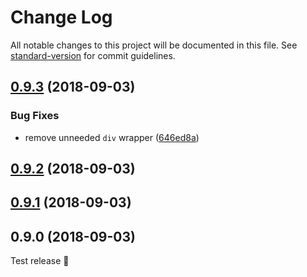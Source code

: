 # Change Log

All notable changes to this project will be documented in this file. See [standard-version](https://github.com/conventional-changelog/standard-version) for commit guidelines.

<a name="0.9.3"></a>
## [0.9.3](https://github.com/medfreeman/remark-vue/compare/v0.9.2...v0.9.3) (2018-09-03)


### Bug Fixes

* remove unneeded `div` wrapper ([646ed8a](https://github.com/medfreeman/remark-vue/commit/646ed8a))



<a name="0.9.2"></a>
## [0.9.2](https://github.com/medfreeman/remark-vue/compare/v0.9.1...v0.9.2) (2018-09-03)



<a name="0.9.1"></a>
## [0.9.1](https://github.com/medfreeman/remark-vue/compare/v0.9.0...v0.9.1) (2018-09-03)



<a name="0.9.0"></a>
## 0.9.0 (2018-09-03)

Test release :rocket:
